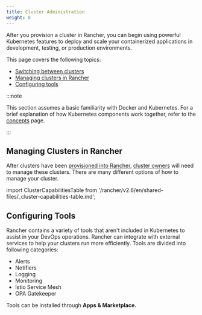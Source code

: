 ```yaml
---
title: Cluster Administration
weight: 8
---
```


After you provision a cluster in Rancher, you can begin using powerful Kubernetes features to deploy and scale your containerized applications in development, testing, or production environments.

This page covers the following topics:

- [Switching between clusters](#switching-between-clusters)
- [Managing clusters in Rancher](#managing-clusters-in-rancher)
- [Configuring tools](#configuring-tools)

:::note

This section assumes a basic familiarity with Docker and Kubernetes. For a brief explanation of how Kubernetes components work together, refer to the [concepts]({{<baseurl>}}/rancher/v2.6/en/overview/concepts) page.

:::

## Managing Clusters in Rancher

After clusters have been [provisioned into Rancher]({{<baseurl>}}/rancher/v2.6/en/cluster-provisioning/), [cluster owners]({{<baseurl>}}/rancher/v2.6/en/admin-settings/rbac/cluster-project-roles/#cluster-roles) will need to manage these clusters. There are many different options of how to manage your cluster.

import ClusterCapabilitiesTable from '/rancher/v2.6/en/shared-files/_cluster-capabilities-table.md';

<ClusterCapabilitiesTable />

## Configuring Tools

Rancher contains a variety of tools that aren't included in Kubernetes to assist in your DevOps operations. Rancher can integrate with external services to help your clusters run more efficiently. Tools are divided into following categories:

- Alerts
- Notifiers
- Logging
- Monitoring
- Istio Service Mesh
- OPA Gatekeeper

Tools can be installed through **Apps & Marketplace.**